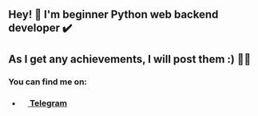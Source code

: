 **<h2> Hey! 👋 I'm beginner Python web backend developer :heavy_check_mark: </h2>**

**<h2> As I get any achievements, I will post them :) :tada::sparkles: </h2>**

**<h3> You can find me on: </h3>**
- <h3>
    <a href="https://t.me/MercyClassic"> 
        <img height=15 width=15 src="https://upload.wikimedia.org/wikipedia/commons/8/83/Telegram_2019_Logo.svg">
        Telegram 
    </a>
</h3>
